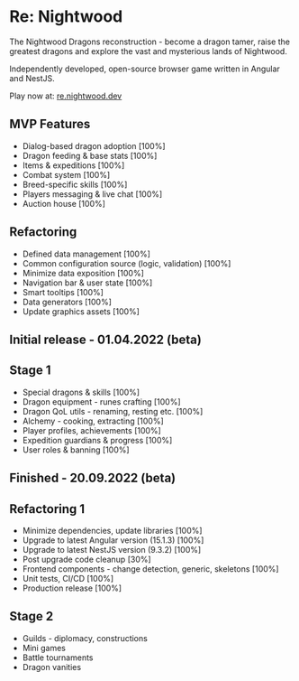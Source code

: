 # Re: Nightwood
The Nightwood Dragons reconstruction - become a dragon tamer, raise the greatest dragons and explore the vast and mysterious lands of Nightwood.

Independently developed, open-source browser game written in Angular and NestJS.

Play now at: [re.nightwood.dev](https://re.nightwood.dev/)

## MVP Features
 - Dialog-based dragon adoption [100%]
 - Dragon feeding & base stats [100%]
 - Items & expeditions [100%]
 - Combat system [100%]
 - Breed-specific skills [100%]
 - Players messaging & live chat [100%]
 - Auction house [100%]

## Refactoring
 - Defined data management [100%]
 - Common configuration source (logic, validation) [100%]
 - Minimize data exposition [100%]
 - Navigation bar & user state [100%]
 - Smart tooltips [100%]
 - Data generators [100%]
 - Update graphics assets [100%]

## Initial release - 01.04.2022 (beta)

## Stage 1
 - Special dragons & skills [100%]
 - Dragon equipment - runes crafting [100%]
 - Dragon QoL utils - renaming, resting etc. [100%]
 - Alchemy - cooking, extracting [100%]
 - Player profiles, achievements [100%]
 - Expedition guardians & progress [100%]
 - User roles & banning [100%]

## Finished - 20.09.2022 (beta)

## Refactoring 1
 - Minimize dependencies, update libraries [100%]
 - Upgrade to latest Angular version (15.1.3) [100%]
 - Upgrade to latest NestJS version (9.3.2) [100%]
 - Post upgrade code cleanup [30%]
 - Frontend components - change detection, generic, skeletons [100%]
 - Unit tests, CI/CD [100%]
 - Production release [100%]

## Stage 2
 - Guilds - diplomacy, constructions 
 - Mini games
 - Battle tournaments
 - Dragon vanities

